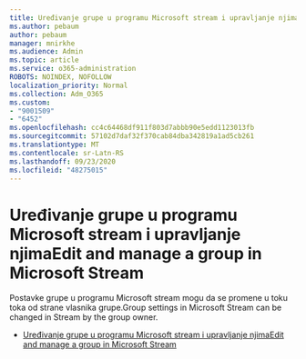 ```yaml
---
title: Uređivanje grupe u programu Microsoft stream i upravljanje njima
ms.author: pebaum
author: pebaum
manager: mnirkhe
ms.audience: Admin
ms.topic: article
ms.service: o365-administration
ROBOTS: NOINDEX, NOFOLLOW
localization_priority: Normal
ms.collection: Adm_O365
ms.custom:
- "9001509"
- "6452"
ms.openlocfilehash: cc4c64468df911f803d7abbb90e5edd1123013fb
ms.sourcegitcommit: 57102d7daf32f370cab84dba342819a1ad5cb261
ms.translationtype: MT
ms.contentlocale: sr-Latn-RS
ms.lasthandoff: 09/23/2020
ms.locfileid: "48275015"
---
```

# <a name="edit-and-manage-a-group-in-microsoft-stream"></a><span data-ttu-id="82d0e-102">Uređivanje grupe u programu Microsoft stream i upravljanje njima</span><span class="sxs-lookup"><span data-stu-id="82d0e-102">Edit and manage a group in Microsoft Stream</span></span>

<span data-ttu-id="82d0e-103">Postavke grupe u programu Microsoft stream mogu da se promene u toku toka od strane vlasnika grupe.</span><span class="sxs-lookup"><span data-stu-id="82d0e-103">Group settings in Microsoft Stream can be changed in Stream by the group owner.</span></span>  

- [<span data-ttu-id="82d0e-104">Uređivanje grupe u programu Microsoft stream i upravljanje njima</span><span class="sxs-lookup"><span data-stu-id="82d0e-104">Edit and manage a group in Microsoft Stream</span></span>](https://docs.microsoft.com/stream/portal-manage-groups)
